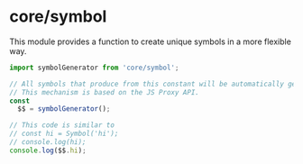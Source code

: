 # core/symbol

This module provides a function to create unique symbols in a more flexible way.

```js
import symbolGenerator from 'core/symbol';

// All symbols that produce from this constant will be automatically generated by the first touch.
// This mechanism is based on the JS Proxy API.
const
  $$ = symbolGenerator();

// This code is similar to
// const hi = Symbol('hi');
// console.log(hi);
console.log($$.hi);
```

